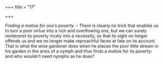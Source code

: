 +++
title = "17"

+++

*Finding a motive for one’s poverty.* – There is clearly no trick that enables us to turn a poor virtue into a rich and overflowing one, but we can surely reinterpret its poverty nicely into a necessity, so that its sight no longer offends us and we no longer make reproachful faces at fate on its account. That is what the wise gardener does when he places the poor little stream in his garden in the arms of a nymph and thus finds a motive for its poverty: and who wouldn’t need nymphs as he does?


